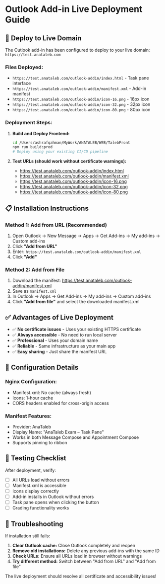# Outlook Add-in Live Deployment Guide

## 🚀 **Deploy to Live Domain**

The Outlook add-in has been configured to deploy to your live domain: `https://test.anataleb.com`

### **Files Deployed:**
- `https://test.anataleb.com/outlook-addin/index.html` - Task pane interface
- `https://test.anataleb.com/outlook-addin/manifest.xml` - Add-in manifest
- `https://test.anataleb.com/outlook-addin/icon-16.png` - 16px icon
- `https://test.anataleb.com/outlook-addin/icon-32.png` - 32px icon  
- `https://test.anataleb.com/outlook-addin/icon-80.png` - 80px icon

### **Deployment Steps:**

1. **Build and Deploy Frontend:**
   ```bash
   cd /Users/ashrafqahman/MyWork/ANATALEB/WEB/TalebFront
   npm run build:prod
   # Deploy using your existing CI/CD pipeline
   ```

2. **Test URLs (should work without certificate warnings):**
   - https://test.anataleb.com/outlook-addin/index.html
   - https://test.anataleb.com/outlook-addin/manifest.xml
   - https://test.anataleb.com/outlook-addin/icon-16.png
   - https://test.anataleb.com/outlook-addin/icon-32.png
   - https://test.anataleb.com/outlook-addin/icon-80.png

## 📋 **Installation Instructions**

### **Method 1: Add from URL (Recommended)**
1. Open Outlook → New Message → Apps → Get Add-ins → My add-ins → Custom add-ins
2. Click **"Add from URL"**
3. Enter: `https://test.anataleb.com/outlook-addin/manifest.xml`
4. Click **"Add"**

### **Method 2: Add from File**
1. Download the manifest: https://test.anataleb.com/outlook-addin/manifest.xml
2. Save as `manifest.xml`
3. In Outlook → Apps → Get Add-ins → My add-ins → Custom add-ins
4. Click **"Add from file"** and select the downloaded manifest.xml

## ✅ **Advantages of Live Deployment**

- ✅ **No certificate issues** - Uses your existing HTTPS certificate
- ✅ **Always accessible** - No need to run local server
- ✅ **Professional** - Uses your domain name
- ✅ **Reliable** - Same infrastructure as your main app
- ✅ **Easy sharing** - Just share the manifest URL

## 🔧 **Configuration Details**

### **Nginx Configuration:**
- Manifest.xml: No cache (always fresh)
- Icons: 1-hour cache
- CORS headers enabled for cross-origin access

### **Manifest Features:**
- Provider: AnaTaleb
- Display Name: "AnaTaleb Exam – Task Pane"
- Works in both Message Compose and Appointment Compose
- Supports pinning to ribbon

## 🧪 **Testing Checklist**

After deployment, verify:
- [ ] All URLs load without errors
- [ ] Manifest.xml is accessible
- [ ] Icons display correctly
- [ ] Add-in installs in Outlook without errors
- [ ] Task pane opens when clicking the button
- [ ] Grading functionality works

## 🚨 **Troubleshooting**

If installation still fails:
1. **Clear Outlook cache:** Close Outlook completely and reopen
2. **Remove old installations:** Delete any previous add-ins with the same ID
3. **Check URLs:** Ensure all URLs load in browser without warnings
4. **Try different method:** Switch between "Add from URL" and "Add from file"

The live deployment should resolve all certificate and accessibility issues!
